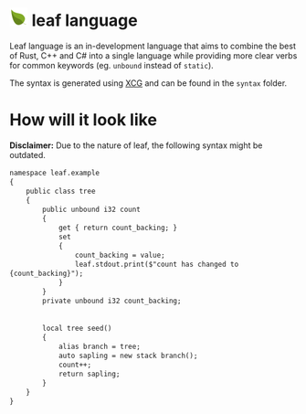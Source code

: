 # ![leaf-logo](logo-32px.png) leaf language

Leaf language is an in-development language that aims
to combine the best of Rust, C++ and C# into a single language
while providing more clear verbs for common keywords (eg. `unbound` instead of `static`).

The syntax is generated using [XCG](https://github.com/X39/XCG) and can be found in the `syntax` folder.

# How will it look like
**Disclaimer:**
Due to the nature of leaf, the following syntax might be outdated.

```
namespace leaf.example
{
    public class tree
    {
        public unbound i32 count
        {
            get { return count_backing; }
            set
            {
                count_backing = value;
                leaf.stdout.print($"count has changed to {count_backing}");
            }
        }
        private unbound i32 count_backing;
        
        
        local tree seed()
        {
            alias branch = tree;
            auto sapling = new stack branch();
            count++;
            return sapling;
        }
    }
}
```